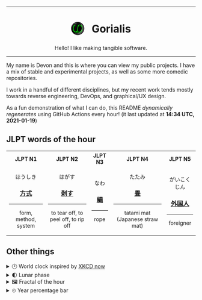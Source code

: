 ***

<h1 align="center">
<sub>
    <img src="readme/resources/avatar.png" height="36">
</sub>
&nbsp;
Gorialis
</h1>
<p align="center">
Hello! I like making tangible software.
</p>

***

My name is Devon and this is where you can view my public projects. I have a mix of stable and experimental projects, as well as some more comedic repositories.

I work in a handful of different disciplines, but my recent work tends mostly towards reverse engineering, DevOps, and graphical/UX design.

As a fun demonstration of what I can do, this README *dynamically regenerates* using GitHub Actions every hour! (it last updated at **14:34 UTC, 2021-01-19**)

<h2>JLPT words of the hour</h2>
<table>
    <tr>
        <th>JLPT N1</th>
        <th>JLPT N2</th>
        <th>JLPT N3</th>
        <th>JLPT N4</th>
        <th>JLPT N5</th>
    </tr>
    <tr>
        <td>
            <p align="center">ほうしき</p>
            <h3 align="center"><b><a href="https://jisho.org/search/%E6%96%B9%E5%BC%8F">方式</a></b></h3>
            <hr>
            <p align="center">form,<wbr> method,<wbr> system</p>
        </td>
        <td>
            <p align="center">はがす</p>
            <h3 align="center"><b><a href="https://jisho.org/search/%E5%89%A5%E3%81%99">剥す</a></b></h3>
            <hr>
            <p align="center">to tear off,<wbr> to peel off,<wbr> to rip off</p>
        </td>
        <td>
            <p align="center">なわ</p>
            <h3 align="center"><b><a href="https://jisho.org/search/%E7%B8%84">縄</a></b></h3>
            <hr>
            <p align="center">rope</p>
        </td>
        <td>
            <p align="center">たたみ</p>
            <h3 align="center"><b><a href="https://jisho.org/search/%E7%95%B3">畳</a></b></h3>
            <hr>
            <p align="center">tatami mat (Japanese straw mat)</p>
        </td>
        <td>
            <p align="center">がいこくじん</p>
            <h3 align="center"><b><a href="https://jisho.org/search/%E5%A4%96%E5%9B%BD%E4%BA%BA">外国人</a></b></h3>
            <hr>
            <p align="center">foreigner</p>
        </td>
    </tr>
</table>

<h2>Other things</h2>
<details>
<summary>🕑  World clock inspired by <a href="https://xkcd.com/now">XKCD now</a></summary>

> <img src="generated/now.png" width="512">

</details>
<details>
<summary>🌓 Lunar phase</summary>

The moon is approximately 23.71% through its phase (First Quarter).

</details>
<details>
<summary>&#x1f5bc; Fractal of the hour</summary>

> <img src="generated/fractal.png" width="512">

</details>
<details>
<summary>&#x23f2; Year percentage bar</summary>
<pre><code>2021 [█▁▁▁▁▁▁▁▁▁▁▁▁▁▁▁▁▁▁▁] 5.10%</code></pre>
</details>

